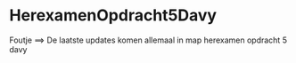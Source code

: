 # HerexamenOpdracht5Davy

Foutje ==> De laatste updates komen allemaal in map herexamen opdracht 5 davy
